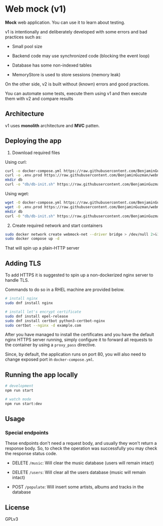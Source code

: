 # Web mock (v1)

**Mock** web application. You can use it to learn about testing.

v1 is intentionally and deliberately developed with some errors and bad practices such as:

- Small pool size

- Backend code may use synchronized code (blocking the event loop)

- Database has some non-indexed tables

- MemoryStore is used to store sessions (memory leak)

On the other side, v2 is built without (known) errors and good practices.

You can automate some tests, execute them using v1 and then execute them with v2 and compare results

## Architecture

v1 uses **monolith** architecture and **MVC** patten.

## Deploying the app

1. Download required files

Using curl:

```bash
curl -o docker-compose.yml https://raw.githubusercontent.com/BenjaminGuzman/webmock/v1/docker-compose.yml
curl -o .env.prod https://raw.githubusercontent.com/BenjaminGuzman/webmock/v1/.env.example
mkdir db
curl -o "db/db-init.sh" https://raw.githubusercontent.com/BenjaminGuzman/webmock/v1/db/db-init.sh
```

Using wget:

```bash
wget -O docker-compose.yml https://raw.githubusercontent.com/BenjaminGuzman/webmock/v1/docker-compose.yml
wget -O .env.prod https://raw.githubusercontent.com/BenjaminGuzman/webmock/v1/.env.example
mkdir db
curl -O "db/db-init.sh" https://raw.githubusercontent.com/BenjaminGuzman/webmock/v1/db/db-init.sh
```

2. Create required network and start containers

```bash
sudo docker network create webmock-net --driver bridge > /dev/null 2>&1
sudo docker compose up -d
```

That will spin up a plain-HTTP server

## Adding TLS

To add HTTPS it is suggested to spin up a non-dockerized nginx server to handle TLS.

Commands to do so in a RHEL machine are provided below.

```bash
# install nginx
sudo dnf install nginx

# install let's encrypt certificate
sudo dnf install epel-release
sudo dnf install certbot python3-certbot-nginx
sudo certbot --nginx -d example.com
```

After you have managed to install the certificates and you have the default nginx HTTPS
server running, simply configure it to forward all requests to the container 
by using a `proxy_pass` directive.

Since, by default, the application runs on port 80, you will also need to change 
exposed port in `docker-compose.yml`.

## Running the app locally

```bash
# development
npm run start

# watch mode
npm run start:dev
```

## Usage

### Special endpoints

These endpoints don't need a request body, and usually they won't return a response body.
So, to check the operation was successfully you may check the response status code. 

- DELETE `/music`: Will clear the music database (users will remain intact)

- DELETE `/users`: Will clear all the users database (music will remain intact)

- POST `/populate`: Will insert some artists, albums and tracks in the database

## License

GPLv3
